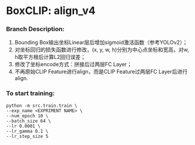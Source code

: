 # BoxCLIP: align_v4
### Branch Description:
1.  Bounding Box输出坐标Linear层后增加sigmoid激活函数（参考YOLOv2）；
2.  对坐标回归的损失函数进行修改，(x, y, w, h)分别为中心点坐标和宽高，对w, h取平方根后计算L2回归误差；
3.  修改了坐标encode方式：拼接后过两层FC Layer；
4.  不再原始CLIP Feature进行align，而是CLIP Feature过两层FC Layer后进行align.

### To start training:
```
python -m src.train.train \
--exp_name <EXPRIMENT NAME> \
--num_epoch 10 \
--batch_size 64 \
--lr 0.0001 \
--lr_gamma 0.1 \
--lr_step_size 5
```